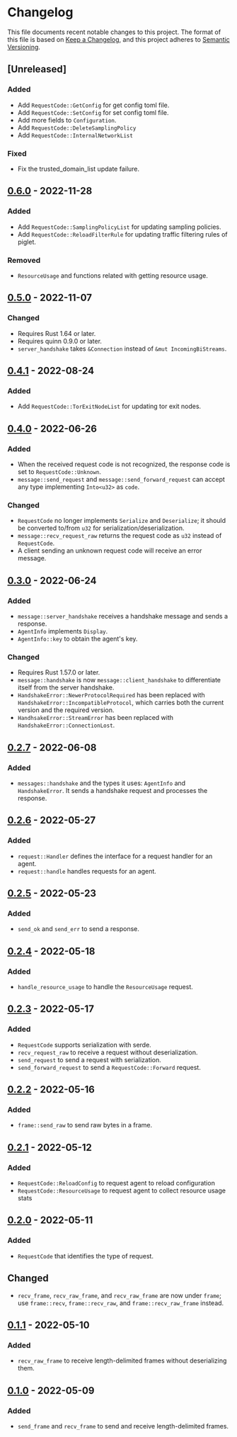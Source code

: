 # Changelog

This file documents recent notable changes to this project. The format of this
file is based on [Keep a Changelog](https://keepachangelog.com/en/1.0.0/), and
this project adheres to [Semantic
Versioning](https://semver.org/spec/v2.0.0.html).

## [Unreleased]

### Added

* Add `RequestCode::GetConfig` for get config toml file.
* Add `RequestCode::SetConfig` for set config toml file.
* Add more fields to `Configuration`.
* Add `RequestCode::DeleteSamplingPolicy`
* Add `RequestCode::InternalNetworkList`

### Fixed

* Fix the trusted_domain_list update failure.

## [0.6.0] - 2022-11-28

### Added

* Add `RequestCode::SamplingPolicyList` for updating sampling policies.
* Add `RequestCode::ReloadFilterRule` for updating traffic filtering rules of piglet.

### Removed

* `ResourceUsage` and functions related with getting resource usage.

## [0.5.0] - 2022-11-07

### Changed

* Requires Rust 1.64 or later.
* Requires quinn 0.9.0 or later.
* `server_handshake` takes `&Connection` instead of `&mut IncomingBiStreams`.

## [0.4.1] - 2022-08-24

### Added

* Add `RequestCode::TorExitNodeList` for updating tor exit nodes.

## [0.4.0] - 2022-06-26

### Added

* When the received request code is not recognized, the response code is set to
  `RequestCode::Unknown`.
* `message::send_request` and `message::send_forward_request` can accept any
  type implementing `Into<u32>` as `code`.

### Changed

* `RequestCode` no longer implements `Serialize` and `Deserialize`; it should be
  converted to/from `u32` for serialization/deserialization.
* `message::recv_request_raw` returns the request code as `u32` instead of
  `RequestCode`.
* A client sending an unknown request code will receive an error message.

## [0.3.0] - 2022-06-24

### Added

* `message::server_handshake` receives a handshake message and sends a response.
* `AgentInfo` implements `Display`.
* `AgentInfo::key` to obtain the agent's key.

### Changed

* Requires Rust 1.57.0 or later.
* `message::handshake` is now `message::client_handshake` to differentiate
  itself from the server handshake.
* `HandshakeError::NewerProtocolRequired` has been replaced with
  `HandshakeError::IncompatibleProtocol`, which carries both the current version
  and the required version.
* `HandhsakeError::StreamError` has been replaced with
  `HandshakeError::ConnectionLost`.

## [0.2.7] - 2022-06-08

### Added

* `messages::handshake` and the types it uses: `AgentInfo` and `HandshakeError`.
  It sends a handshake request and processes the response.

## [0.2.6] - 2022-05-27

### Added

* `request::Handler` defines the interface for a request handler for an agent.
* `request::handle` handles requests for an agent.

## [0.2.5] - 2022-05-23

### Added

* `send_ok` and `send_err` to send a response.

## [0.2.4] - 2022-05-18

### Added

* `handle_resource_usage` to handle the `ResourceUsage` request.

## [0.2.3] - 2022-05-17

### Added

* `RequestCode` supports serialization with serde.
* `recv_request_raw` to receive a request without deserialization.
* `send_request` to send a request with serialization.
* `send_forward_request` to send a `RequestCode::Forward` request.

## [0.2.2] - 2022-05-16

### Added

* `frame::send_raw` to send raw bytes in a frame.

## [0.2.1] - 2022-05-12

### Added

* `RequestCode::ReloadConfig` to request agent to reload configuration
* `RequestCode::ResourceUsage` to request agent to collect resource usage stats

## [0.2.0] - 2022-05-11

### Added

* `RequestCode` that identifies the type of request.

## Changed

* `recv_frame`, `recv_raw_frame`, and `recv_raw_frame` are now under `frame`;
  use `frame::recv`, `frame::recv_raw`, and `frame::recv_raw_frame` instead.

## [0.1.1] - 2022-05-10

### Added

* `recv_raw_frame` to receive length-delimited frames without deserializing
  them.

## [0.1.0] - 2022-05-09

### Added

* `send_frame` and `recv_frame` to send and receive length-delimited frames.

[0.6.0]: https://github.com/petabi/oinq/compare/0.5.0...0.6.0
[0.5.0]: https://github.com/petabi/oinq/compare/0.4.1...0.5.0
[0.4.1]: https://github.com/petabi/oinq/compare/0.4.0...0.4.1
[0.4.0]: https://github.com/petabi/oinq/compare/0.3.0...0.4.0
[0.3.0]: https://github.com/petabi/oinq/compare/0.2.7...0.3.0
[0.2.7]: https://github.com/petabi/oinq/compare/0.2.6...0.2.7
[0.2.6]: https://github.com/petabi/oinq/compare/0.2.5...0.2.6
[0.2.5]: https://github.com/petabi/oinq/compare/0.2.4...0.2.5
[0.2.4]: https://github.com/petabi/oinq/compare/0.2.3...0.2.4
[0.2.3]: https://github.com/petabi/oinq/compare/0.2.2...0.2.3
[0.2.2]: https://github.com/petabi/oinq/compare/0.2.1...0.2.2
[0.2.1]: https://github.com/petabi/oinq/compare/0.2.0...0.2.1
[0.2.0]: https://github.com/petabi/oinq/compare/0.1.1...0.2.0
[0.1.1]: https://github.com/petabi/oinq/compare/0.1.0...0.1.1
[0.1.0]: https://github.com/petabi/oinq/tree/0.1.0
